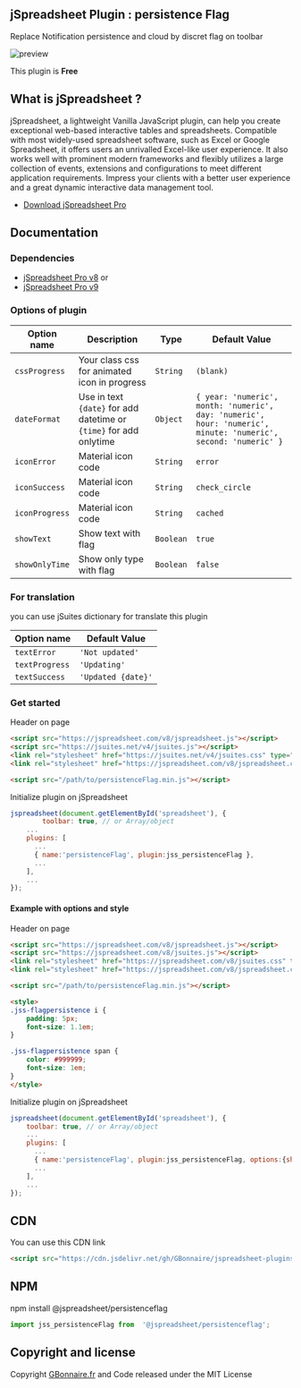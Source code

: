 
## jSpreadsheet Plugin : persistence Flag

 Replace Notification persistence and cloud by discret flag on toolbar

![preview](https://user-images.githubusercontent.com/52194475/94907348-4e4ed600-04a0-11eb-9039-30c5feadb5ca.png)


This plugin is **Free**

## What is jSpreadsheet ?

jSpreadsheet, a lightweight Vanilla JavaScript plugin, can help you create exceptional web-based interactive tables and spreadsheets. Compatible with most widely-used spreadsheet software, such as Excel or Google Spreadsheet, it offers users an unrivalled Excel-like user experience. It also works well with prominent modern frameworks and flexibly utilizes a large collection of events, extensions and configurations to meet different application requirements. Impress your clients with a better user experience and a great dynamic interactive data management tool.

- [Download jSpreadsheet Pro](https://www.jspreadsheet.com) 

## Documentation

### Dependencies

- [jSpreadsheet Pro v8](https://www.jspreadsheet.com/v8)
  or
- [jSpreadsheet Pro v9](https://www.jspreadsheet.com/v9) 

### Options of plugin

<table>
	<thead>
		<tr>
			<th>Option name</th>
			<th>Description</th>
			<th>Type</th>
			<th>Default Value</th>
		</tr>
	</thead>
	<tbody>
		<tr>
			<td><code>cssProgress</code></td>
			<td>Your class css for animated icon in progress</td>
			<td><code>String</code></td>
			<td><code>(blank)</code></td>
		</tr>
  		<tr>
			<td><code>dateFormat</code></td>
			<td>Use in text <code>{date}</code> for add datetime or <code>{time}</code> for add onlytime</td>
			<td><code>Object</code></td>
			<td><code>{ year: 'numeric', month: 'numeric', day: 'numeric', hour: 'numeric', minute: 'numeric', second: 'numeric' }</code></td>
		</tr>
		<tr>
			<td><code>iconError</code></td>
			<td>Material icon code</td>
			<td><code>String</code></td>
			<td><code>error</code></td>
		</tr>
    	<tr>
			<td><code>iconSuccess</code></td>
			<td>Material icon code</td>
			<td><code>String</code></td>
			<td><code>check_circle</code></td>
		</tr>
    	<tr>
			<td><code>iconProgress</code></td>
			<td>Material icon code</td>
			<td><code>String</code></td>
			<td><code>cached</code></td>
		</tr>
    	<tr>
			<td><code>showText</code></td>
			<td>Show text with flag</td>
			<td><code>Boolean</code></td>
			<td><code>true</code></td>
		</tr>
		<tr>
			<td><code>showOnlyTime</code></td>
			<td>Show only type with flag</td>
			<td><code>Boolean</code></td>
			<td><code>false</code></td>
		</tr>
	</tbody>
</table>

### For translation
you can use jSuites dictionary for translate this plugin
<table>
	<thead>
		<tr>
			<th>Option name</th>
			<th>Default Value</th>
		</tr>
	</thead>
	<tbody>
		<tr>
	        <td><code>textError</code></td>
			<td><code>'Not updated'</code></td>
	    </tr>
	    <tr>
	        <td><code>textProgress</code></td>
		    <td><code>'Updating'</code></td>
	    </tr>
	    <tr>
	        <td><code>textSuccess</code></td>
		    <td><code>'Updated {date}'</code></td>
	    </tr>
	</tbody>
</table>

### Get started

Header on page
```HTML
<script src="https://jspreadsheet.com/v8/jspreadsheet.js"></script>
<script src="https://jsuites.net/v4/jsuites.js"></script>
<link rel="stylesheet" href="https://jsuites.net/v4/jsuites.css" type="text/css" />
<link rel="stylesheet" href="https://jspreadsheet.com/v8/jspreadsheet.css" type="text/css" />

<script src="/path/to/persistenceFlag.min.js"></script>
```

Initialize plugin on jSpreadsheet
```JavaScript
jspreadsheet(document.getElementById('spreadsheet'), {
        toolbar: true, // or Array/object
	...
	plugins: [
      ...
      { name:'persistenceFlag', plugin:jss_persistenceFlag },
      ...  
    ],
    ...
});
```

#### Example with options and style

Header on page
```HTML
<script src="https://jspreadsheet.com/v8/jspreadsheet.js"></script>
<script src="https://jspreadsheet.com/v8/jsuites.js"></script>
<link rel="stylesheet" href="https://jspreadsheet.com/v8/jsuites.css" type="text/css" />
<link rel="stylesheet" href="https://jspreadsheet.com/v8/jspreadsheet.css" type="text/css" />

<script src="/path/to/persistenceFlag.min.js"></script>

<style>
.jss-flagpersistence i {
    padding: 5px;
    font-size: 1.1em;
}

.jss-flagpersistence span {
    color: #999999;
    font-size: 1em;
}
</style>
```

Initialize plugin on jSpreadsheet
```JavaScript
jspreadsheet(document.getElementById('spreadsheet'), {
    toolbar: true, // or Array/object
	...
	plugins: [
      ...
      { name:'persistenceFlag', plugin:jss_persistenceFlag, options:{showText:false} },
      ...  
    ],
    ...
});
```

## CDN

You can use this CDN link

```HTML
<script src="https://cdn.jsdelivr.net/gh/GBonnaire/jspreadsheet-plugins-and-editors@latest/plugins/JSSV8/dist/persistenceFlag.min.js"></script>
```

## NPM
npm install @jspreadsheet/persistenceflag
```javascript
import jss_persistenceFlag from  '@jspreadsheet/persistenceflag';
```

## Copyright and license

Copyright [GBonnaire.fr](https://www.gbonnaire.fr) and Code released under the MIT License
